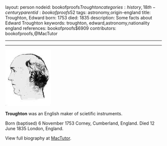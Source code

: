 layout: person
nodeid: bookofproofs$Troughton
categories: history,18th-century
parentid: bookofproofs$52
tags: astronomy,origin-england
title: Troughton, Edward
born: 1753
died: 1835
description: Some facts about Edward Troughton
keywords: troughton, edward,astronomy,nationality england
references: bookofproofs$6909
contributors: bookofproofs,@MacTutor

---


---

![Troughton.jpg](https://github.com/bookofproofs/bookofproofs.github.io/blob/main/_sources/_assets/images/portraits/Troughton.jpg?raw=true)

**Troughton** was an English maker of scietific instruments.

Born (baptised) 6 November 1753 Corney, Cumberland, England. Died 12 June 1835 London, England.


View full biography at [MacTutor](https://mathshistory.st-andrews.ac.uk/Biographies/Troughton/).